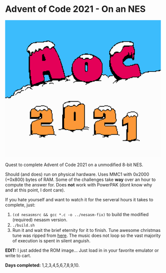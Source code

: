 # Advent of Code 2021 - On an NES

![AoC 2021](intro.png)

Quest to complete Advent of Code 2021 on a unmodified 8-bit NES.

Should (and does) run on physical hardware. Uses MMC1 with 0x2000 (+0x800) bytes of RAM. Some of the challenges take **way** over an hour to compute the answer for. Does **not** work with PowerPAK (dont know why and at this point, I dont care).

If you hate yourself and want to watch it for the serveral hours it takes to complete, just:

1) `(cd nesasmsrc && gcc *.c -o ../nesasm-fix)` to build the modified (required) nesasm version.
2) `./build.sh`
3) Run it and wait the brief eternity for it to finish. Tune awesome christmas tune was ripped from [here](https://www.bilibili.com/video/BV1nh411f77p/). The music does not loop so the vast majority of execution is spent in silent anguish.

**EDIT:** I just added the ROM image... Just load in in your favorite emulator or write to cart.

**Days completed:** 1,2,3,4,5,6,7,8,9,10.
